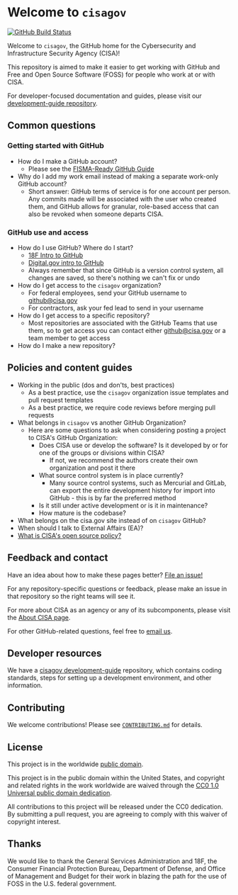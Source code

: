 # Welcome to `cisagov` #

[![GitHub Build Status](https://github.com/cisagov/cisagov/workflows/build/badge.svg)](https://github.com/cisagov/cisagov/actions)

Welcome to `cisagov`, the GitHub home for the Cybersecurity and Infrastructure
Security Agency (CISA)!

This repository is aimed to make it easier to get working with GitHub and Free and Open Source Software (FOSS) for people who work at or with CISA.

For developer-focused documentation and guides, please visit our
[development-guide repository](https://github.com/cisagov/development-guide/).

## Common questions ##

### Getting started with GitHub ###

- How do I make a GitHub account?
  - Please see the [FISMA-Ready GitHub Guide](https://github.com/fisma-ready/github)
- Why do I add my work email instead of making a separate work-only GitHub account?
  - Short answer: GitHub terms of service is for one account per person.
  Any commits made will be associated with the user who created them, and
  GitHub allows for granular, role-based access that can also be revoked
  when someone departs CISA.

### GitHub use and access ###

- How do I use GitHub? Where do I start?
  - [18F Intro to GitHub](https://handbook.tts.gsa.gov/intro-to-github/)
  - [Digital.gov intro to GitHub](https://digital.gov/resources/an-introduction-github/)
  - Always remember that since GitHub is a version control system, all changes
  are saved, so there's nothing we can't fix or undo
- How do I get access to the `cisagov` organization?
  - For federal employees, send your GitHub username to github@cisa.gov
  - For contractors, ask your fed lead to send in your username
- How do I get access to a specific repository?
  - Most repositories are associated with the GitHub Teams that use them,
  so to get access you can contact either github@cisa.gov or a team member
  to get access
- How do I make a new repository?

## Policies and content guides ##

- Working in the public (dos and don'ts, best practices)
  - As a best practice, use the `cisagov` organization issue templates and pull request templates
  - As a best practice, we require code reviews before merging pull requests
- What belongs in `cisagov` vs another GitHub Organization?
  - Here are some questions to ask when considering posting a project to
  CISA's GitHub Organization:
    - Does CISA use or develop the software? Is it developed by or for one of the groups or divisions within CISA?
      - If not, we recommend the authors create their own organization and post it there
    - What source control system is in place currently?
      - Many source control systems, such as Mercurial and GitLab, can export the entire development history for import into GitHub - this is by far the preferred method
    - Is it still under active development or is it in maintenance?
    - How mature is the codebase?
- What belongs on the cisa.gov site instead of on `cisagov` GitHub?
- When should I talk to External Affairs (EA)?
- [What is CISA's open source policy?](https://github.com/cisagov/development-guide/blob/develop/open-source-policy/policy.md)

## Feedback and contact ##

Have an idea about how to make these pages better? [File an issue!](https://github.com/cisagov/cisagov/issues/new/choose)

For any repository-specific questions or feedback, please make an issue in that repository so the right teams will see it.

For more about CISA as an agency or any of its subcomponents, please visit the [About CISA page](https://www.cisa.gov/about-cisa).

For other GitHub-related questions, feel free to [email us](mailto:github@cisa.dhs.gov).

## Developer resources ##

We have a [cisagov development-guide](www.github.com/cisagov/development-guide)
repository, which contains coding standards, steps for setting up a development
environment, and other information.

## Contributing ##

We welcome contributions!  Please see [`CONTRIBUTING.md`](CONTRIBUTING.md) for
details.

## License ##

This project is in the worldwide [public domain](LICENSE).

This project is in the public domain within the United States, and
copyright and related rights in the work worldwide are waived through
the [CC0 1.0 Universal public domain
dedication](https://creativecommons.org/publicdomain/zero/1.0/).

All contributions to this project will be released under the CC0
dedication. By submitting a pull request, you are agreeing to comply
with this waiver of copyright interest.

## Thanks ##

We would like to thank the General Services Administration and 18F, the
Consumer Financial Protection Bureau, Department of Defense, and Office
of Management and Budget for their work in blazing the path for the use
of FOSS in the U.S. federal government.
